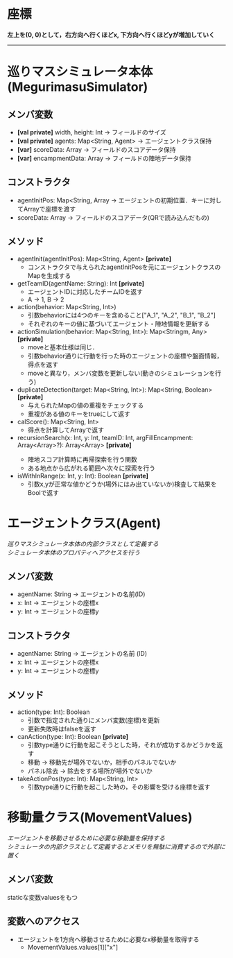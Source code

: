 # 座標
**左上を(0, 0)として，右方向へ行くほどx, 下方向へ行くほどyが増加していく**


***
# 巡りマスシミュレータ本体(MegurimasuSimulator)

## メンバ変数
- **[val private]** width, height: Int → フィールドのサイズ
- **[val private]** agents: Map<String, Agent> → エージェントクラス保持
- **[var]** scoreData: Array → フィールドのスコアデータ保持
- **[var]** encampmentData: Array → フィールドの陣地データ保持

## コンストラクタ
- agentInitPos: Map<String, Array<Int> → エージェントの初期位置．キーに対してArrayで座標を渡す
- scoreData: Array → フィールドのスコアデータ(QRで読み込んだもの)

## メソッド
- agentInit(agentInitPos): Map<String, Agent> **[private]**
	- コンストラクタで与えられたagentInitPosを元にエージェントクラスのMapを生成する
- getTeamID(agentName: String): Int **[private]**
	- エージェントIDに対応したチームIDを返す
	- A -> 1, B -> 2
- action(behavior: Map<String, Int>)
	- 引数behaviorには4つのキーを含めること["A_1", "A_2", "B_1", "B_2"]
	- それぞれのキーの値に基づいてエージェント・陣地情報を更新する
- actionSimulation(behavior: Map<String, Int>): Map<Stringm, Any> **[private]**
	- moveと基本仕様は同じ．
	- 引数behavior通りに行動を行った時のエージェントの座標や盤面情報，得点を返す
	- moveと異なり，メンバ変数を更新しない(動きのシミュレーションを行う)
- duplicateDetection(target: Map<String, Int>): Map<String, Boolean> **[private]**
  - 与えられたMapの値の重複をチェックする
  - 重複がある値のキーをtrueにして返す
- calScore(): Map<String, Int>
	- 得点を計算してArrayで返す
- recursionSearch(x: Int, y: Int, teamID: Int, argFillEncampment: Array<Array<Int>>?): Array<Array<Int>> **[private]**
	- 陣地スコア計算時に再帰探索を行う関数
	- ある地点から広がれる範囲へ次々に探索を行う
- isWithInRange(x: Int, y: Int): Boolean **[private]**
	- 引数x,yが正常な値かどうか(場外にはみ出ていないか)検査して結果をBoolで返す


# エージェントクラス(Agent)
*巡りマスシミュレータ本体の内部クラスとして定義する*  
*シミュレータ本体のプロパティへアクセスを行う*

## メンバ変数
- agentName: String → エージェントの名前(ID)
- x: Int → エージェントの座標x
- y: Int → エージェントの座標y

## コンストラクタ
- agentName: String → エージェントの名前 (ID)
- x: Int → エージェントの座標x
- y: Int → エージェントの座標y

## メソッド
- action(type: Int): Boolean
	- 引数で指定された通りにメンバ変数(座標)を更新
	- 更新失敗時はfalseを返す
- canAction(type: Int): Boolean **[private]**
	- 引数type通りに行動を起こそうとした時，それが成功するかどうかを返す
	- 移動 → 移動先が場外でないか，相手のパネルでないか
	- パネル除去 → 除去をする場所が場外でないか
- takeActionPos(type: Int): Map<String, Int>
	- 引数type通りに行動を起こした時の，その影響を受ける座標を返す

# 移動量クラス(MovementValues)
*エージェントを移動させるために必要な移動量を保持する*  
*シミュレータの内部クラスとして定義するとメモリを無駄に消費するので外部に置く*


## メンバ変数
staticな変数valuesをもつ

## 変数へのアクセス
- エージェントを1方向へ移動させるために必要なx移動量を取得する
	- MovementValues.values[1]["x"]
